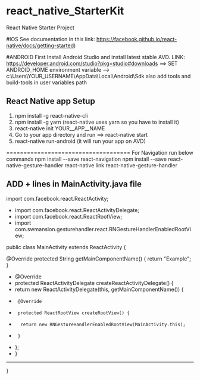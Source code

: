 # react_native_StarterKit
React Native Starter Project

#IOS
See documentation in this link: https://facebook.github.io/react-native/docs/getting-started)

#ANDROID
First Install Android Studio and install latest stable AVD.
LINK: https://developer.android.com/studio?pkg=studio#downloads
==> SET ANDROID_HOME environment variable --> c:\Users\YOUR_USERNAME\AppData\Local\Android\Sdk
also add tools and build-tools in user variables path

React Native app Setup
----------------------
1) npm install -g react-native-cli
2) npm install -g yarn (react-native uses yarn so you have to install it)
3) react-native init YOUR__APP__NAME
4) Go to your app directory and run ==> react-native start
5) react-native run-android (it will run your app on AVD)

====================================
For Navigation run below commands
npm install --save react-navigation
npm install --save react-native-gesture-handler
react-native link react-native-gesture-handler

ADD + lines in MainActivity.java file
-------------------------------------
import com.facebook.react.ReactActivity;
+ import com.facebook.react.ReactActivityDelegate;
+ import com.facebook.react.ReactRootView;
+ import com.swmansion.gesturehandler.react.RNGestureHandlerEnabledRootView;

public class MainActivity extends ReactActivity {

  @Override
  protected String getMainComponentName() {
    return "Example";
  }

+  @Override
+  protected ReactActivityDelegate createReactActivityDelegate() {
+    return new ReactActivityDelegate(this, getMainComponentName()) {
+      @Override
+      protected ReactRootView createRootView() {
+       return new RNGestureHandlerEnabledRootView(MainActivity.this);
+      }
+    };
+  }
---------------------------------------
}
